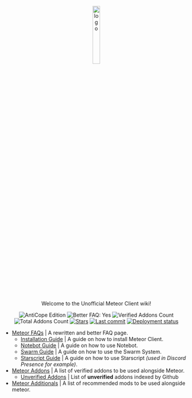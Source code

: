<p align="center">
  <img src="https://avatars.githubusercontent.com/u/88768753?s=200&v=4" alt="logo" width="20%"/>
</p>
<p align="center">
  Welcome to the Unofficial Meteor Client wiki!
</p>
<div align="center">
  <img src="https://img.shields.io/badge/AntiCope-Edition-orange" alt="AntiCope Edition">
  <img src="https://img.shields.io/badge/Better%20FAQ%20page-Yes-brightgreen" alt="Better FAQ: Yes">
  <img src="https://img.shields.io/badge/Verified%20Addons-12-blue" alt="Verified Addons Count">
  <img src="https://img.shields.io/badge/Total%20Addons-39-blueviolet" alt="Total Addons Count">
  <a href="https://github.com/AntiCope/anticope.github.io/"><img src="https://img.shields.io/github/stars/AntiCope/anticope.github.io?color=%23a17f1a&&label=Stars&logo=github" alt="Stars"></a>
  <a href="https://github.com/AntiCope/anticope.github.io/"><img src="https://img.shields.io/github/last-commit/AntiCope/anticope.github.io?label=Last%20Commit&logo=git" alt="Last commit"></a>
  <a href="https://anticope.github.io/"><img src="https://img.shields.io/github/deployments/AntiCope/anticope.github.io/github-pages?label=Pages&logo=github" alt="Deployment status"></a>
</div>
<p> </p>

- [Meteor FAQs](pages/MeteorFAQ.md) | A rewritten and better FAQ page.
  -  [Installation Guide](pages/faq/InstallationGuide.md) | A guide on how to install Meteor Client.
  -  [Notebot Guide](pages/faq/NotebotGuide.md) | A guide on how to use Notebot.
  -  [Swarm Guide](pages/faq/SwarmGuide.md) | A guide on how to use the Swarm System.
  -  [Starscript Guide](pages/faq/StarscriptGuide.md) | A guide on how to use Starscript *(used in Discord Presence for example)*.
- [Meteor Addons](pages/MeteorAddons.md) | A list of verified addons to be used alongside Meteor.
  -  [Unverified Addons](pages/addons/UnverifiedAddons.md) | List of **unverified** addons indexed by Github
- [Meteor Additionals](pages/MeteorAdditionals.md) | A list of recommended mods to be used alongside meteor.
